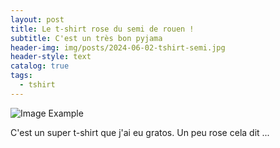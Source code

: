 ```yaml
---
layout: post
title: Le t-shirt rose du semi de rouen !
subtitle: C'est un très bon pyjama
header-img: img/posts/2024-06-02-tshirt-semi.jpg
header-style: text
catalog: true
tags:
  - tshirt
---
```


![Image Example](/img/in-post/2024-06-02/header.jpg)

C'est un super t-shirt que j'ai eu gratos. Un peu rose cela dit ...
